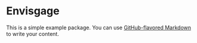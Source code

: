 # Envisgage

This is a simple example package. You can use
[GitHub-flavored Markdown](https://guides.github.com/features/mastering-markdown/)
to write your content.
